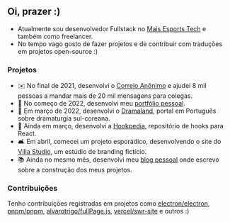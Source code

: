 ## Oi, prazer :)

- Atualmente sou desenvolvedor Fullstack no [Mais Esports Tech](https://github.com/maisesportstech) e também como freelancer.
- No tempo vago gosto de fazer projetos e de contribuir com traduções em projetos open-source :)

### Projetos
- ✉️ No final de 2021, desenvolvi o [Correio Anônimo](https://correioanonimo.com.br) e ajudei 8 mil pessoas a mandar mais de 20 mil mensagens para colegas.
- 🧑 No começo de 2022, desenvolvi meu [portfólio pessoal](https://guilherssousa.dev).
- 🎥 Em março de 2022, desenvolvi o [Dramaland](https://dramaland.vercel.app/), portal em Português sobre dramaturgia sul-coreana.
- 🎥 Ainda em março, desenvolvi a [Hookpedia](https://hookpedia.now.sh/), repositório de hooks para React.
- 🛋 Em abril, comecei um projeto esporádico, desenvolvendo o site do [Villa Studio](https://villastudio.netlify.app), um estúdio de branding fictício.
- 📚 Ainda no mesmo mês, desenvolvi meu [blog pessoal](https://guilherssousa.dev/blog) onde escrevo sobre a construção dos meus projetos.

### Contribuições

Tenho contribuições registradas em projetos como [electron/electron](https://www.electronjs.org/pt), [pnpm/pnpm](https://pnpm.io/pt), [alvarotrigo/fullPage.js](https://github.com/alvarotrigo/fullPage.js), [vercel/swr-site](https://swr.vercel.app/pt-BR) e outros :)
